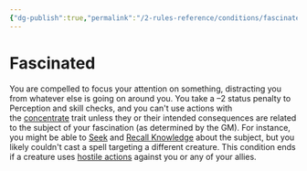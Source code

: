 ```yaml
---
{"dg-publish":true,"permalink":"/2-rules-reference/conditions/fascinated/"}
---
```


# Fascinated

You are compelled to focus your attention on something, distracting you from whatever else is going on around you. You take a –2 status penalty to Perception and skill checks, and you can't use actions with the [concentrate](https://2e.aonprd.com/Traits.aspx?ID=32) trait unless they or their intended consequences are related to the subject of your fascination (as determined by the GM). For instance, you might be able to [Seek](https://2e.aonprd.com/Actions.aspx?ID=84) and [Recall Knowledge](https://2e.aonprd.com/Actions.aspx?ID=26) about the subject, but you likely couldn't cast a spell targeting a different creature. This condition ends if a creature uses [hostile actions](https://2e.aonprd.com/Rules.aspx?ID=300) against you or any of your allies.